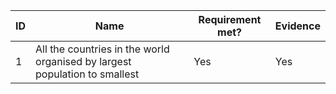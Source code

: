 | ID | Name | Requirement met? | Evidence | 
| -- | ---- | ---------------- | -------- |
| 1 | All the countries in the world organised by largest population to smallest | Yes | Yes |
